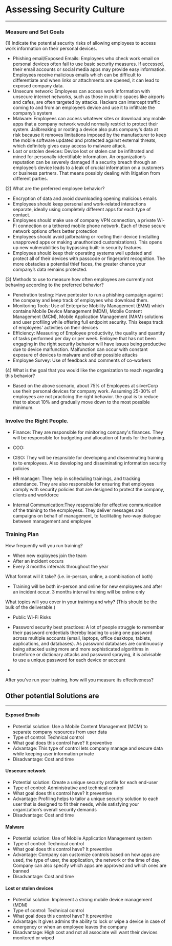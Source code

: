 # Assessing Security Culture
***
### Measure and Set Goals
(1) Indicate the potential security risks of allowing employees to access work information on their personal devices.
* Phishing email/Exposed Emails: Employees who check work email on personal devices often fail to use basic security measures. If accessed, their email accounts or social media apps may provide easy information. Employees receive malicious emails which can be difficult to differentiate and when links or attachments are opened, it can lead to exposed company data.
* Unsecure network: Employees can access work information with unsecure internet networks, such as those in public spaces like airports and cafes, are often targeted by attacks. Hackers can intercept traffic coming to and from an employee’s device and use it to infiltrate the company’s system
* Malware: Employees can access whatever sites or download any mobile apps that a company network would normally restrict to protect their system. Jailbreaking or rooting a device also puts company's data at risk because it removes limitations imposed by the manufacturer to keep the mobile software updated and protected against external threats, which definitely gives easy access to malware attack.
* Lost or sstolen devices: Device lost or stolen can be infiltrated and mined for personally-identifiable information. An organization’s reputation can be severely damaged if a security breach through an employee’s device leads to a leak of crucial information on a customers or business partners. That means possibly dealing with litigation from different parties.

(2) What are the preferred employee behavior?
* Encryption of data and avoid downloading opening malicious emails
* Employees should keep personal and work-related interactions separate, ideally using completely different apps for each type of contact.
* Employees should make use of company VPN connection, a private Wi-Fi connection or a tethered mobile phone network. Each of these secure network options offers better protection
* Employees should avoid jailbreaking or rooting their device (installing unapproved apps or making unauthorized customizations). This opens up new vulnerabilities by bypassing built-in security features.
* Employees should keep their operating systems well updated and protect all of their devices with passcode or fingerprint recognition. The more obstacles a potential thief faces, the greater chance your company’s data remains protected.

(3) Methods to use to measure how often employees are currently not behaving according to the preferred behavior?
* Penetration testing: Have pentester to run a phishing campaign against the company and keep track of employees who download them.
* Monitoring Tools: Use of Enterprise Mobility Management (EMM) which contains Mobile Device Management (MDM), Mobile Content Management (MCM), Mobile Application Management (MAM) solutions and user profiling while offering full endpoint security. This keeps track of employees' activities on their devices
* Efficiency: Measuring of Employee productivity, the quality and quantity of tasks performed per day or per week. Emloyee that has not been engaging in the right security behavior will have issues being productive due to device malfunction. Malfunction can occur with constant exposure of devices to malware and other possible attacks 
* Employee Survey: Use of feedback and comments of co-workers

(4) What is the goal that you would like the organization to reach regarding this behavior?
* Based on the above scenario, about 75% of Employees at silverCorp use their personal devices for company work. Assuming 25-30% of employees are not practicing the right behavior. the goal is to reduce that to about 10% and gradually move down to the most possible minimum.

###  Involve the Right People.
* Finance: They are responsible for minitoring company's finances. They will be responsible for budgeting and allocation of funds for the training.

* COO:

* CISO: They will be respnsible for developing and disseminating training to to employees. Also developing and disseminating information security policies

* HR manager: They help in scheduling trainings, and tracking attendance. They are also responsible for ensuring that employees comply with security policies that are designed to protect the company, clients and workforce

* Internal Communication:They responsible for effective communication of the training to the ecmployess. They deliver messages and campaigns on behalf of management, to facilitating two-way dialogue between management and employee


### Training Plan
How frequently will you run training? 
* When new exployees join the team
* After an incident occurs
* Every 3 months intervals throughout the year

What format will it take? (i.e. in-person, online, a combination of both)
* Training will be both in-person and online for new employees and after an incident occur. 3 months interval training will be online only 

What topics will you cover in your training and why? (This should be the bulk of the deliverable.)
* Public Wi-Fi Risks

* Password security best practices: A lot of people struggle to remember their password credentials thereby leading to using one password across multiple accounts (email, laptops, office desktops, tablets, applications, and databases). As password databases are continuously being attacked using more and more sophisticated algorithms in bruteforce or dictionary attacks and password spraying, it is advisable to use a unique password for each device or account

* 

After you’ve run your training, how will you measure its effectiveness?

## Other potential Solutions are
***
#### Exposed Emails
* Potential solution: Use a Mobile Content Management (MCM) to separate company resources from user data
* Type of control: Technical control 
* What goal does this control have? It preventive
* Advantage: This type of control lets company manage and secure data while keeping user information private
* Disadvantage: Cost and time

#### Unsecure network
* Potential solution: Create a unique security profile for each end-user
* Type of control: Administrative and technical control 
* What goal does this control have? It preventive
* Advantage:  Profiling helps to tailor a unique security solution to each user that is designed to fit their needs, while satisfying your organization’s overall security demands
* Disadvantage: Cost and time

#### Malware
* Potential solution: Use of Mobile Application Management system
* Type of control: Technical control 
* What goal does this control have? It preventive
* Advantage: Company can customize controls based on how apps are used, the type of user, the application, the network or the time of day. Company can also specify which apps are approved and which ones are banned
* Disadvantage: Cost and time

#### Lost or stolen devices
* Potential solution: Implement a strong mobile device management (MDM)
* Type of control: Technical control
* What goal does this control have? It preventive
* Advantage: It gives admins the ability to lock or wipe a device in case of emergency or when an employee leaves the company
* Disadvantage: High cost and not all associate will want their devices monitored or wiped
